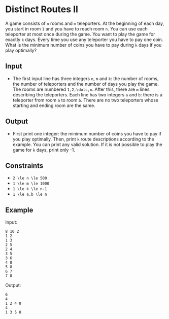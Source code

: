 # Distinct Routes II 

A game consists of ```n``` rooms and ```m``` teleporters. At the beginning of each day, you start in room ```1``` and you have to reach room ```n```.
You can use each teleporter at most once during the game. You want to play the game for exactly ```k``` days. Every time you use any teleporter you have to pay one coin. What is the minimum number of coins you have to pay during ```k``` days if you play optimally?
## Input
- The first input line has three integers ```n```, ```m``` and ```k```: the number of rooms, the number of teleporters and the number of days you play the game. The rooms are numbered ```1,2,\dots,n```.
After this, there are ```m``` lines describing the teleporters. Each line has two integers ```a``` and ```b```: there is a teleporter from room ```a``` to room ```b```.
There are no two teleporters whose starting and ending room are the same.
## Output
- First print one integer: the minimum number of coins you have to pay if you play optimally. Then, print ```k``` route descriptions according to the example. You can print any valid solution.
If it is not possible to play the game for ```k``` days, print only -1.
## Constraints

- ```2 \le n \le 500```
- ```1 \le m \le 1000```
- ```1 \le k \le n-1```
- ```1 \le a,b \le n```

## Example
Input:
```
8 10 2
1 2
1 3
2 5
2 4
3 5 
3 6
4 8
5 8
6 7 
7 8
```

Output:
```
6
4
1 2 4 8 
4
1 3 5 8
```
